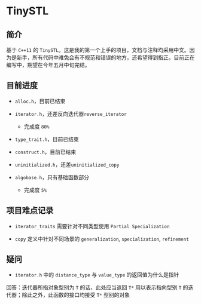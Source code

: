 # TinySTL

## 简介

基于 `C++11` 的 `TinySTL`。这是我的第一个上手的项目，文档与注释均采用中文。因为是新手，所有代码中难免会有不规范和错误的地方，还希望得到指正。目前正在编写中，期望在今年五月中旬完结。

## 目前进度

* `alloc.h`，目前已结束

* `iterator.h`，还差反向迭代器`reverse_iterator`
  * 完成度 `80%`

* `type_trait.h`，目前已结束

* `construct.h`，目前已结束

* `uninitialized.h`，还差`uninitialized_copy`

* `algobase.h`，只有基础函数部分
  * 完成度 `5%`

## 项目难点记录

*  `iterator_traits` 需要针对不同类型使用 `Partial Specialization` 

*  `copy` 定义中针对不同场景的 `generalization`, `specialization`, `refinement`

## 疑问

* `iterator.h` 中的 `distance_type` 与 `value_type` 的返回值为什么是指针

回答：迭代器所指对象型别为 `T` 的话，此处应当返回 `T*` 用以表示指向型别 `T` 的迭代器；除此之外，此函数的接口均接受 `T*` 型别的对象